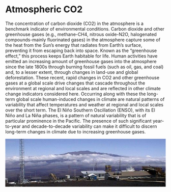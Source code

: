 # Atmospheric CO2

The concentration of carbon dioxide (CO2) in the atmosphere is a benchmark indicator of environmental conditions.  Carbon dioxide and other greenhouse gases (e.g., methane-CH4, nitrous oxide-N2O, halogenated compounds-mainly fluorinated gases) in the atmosphere capture some of the heat from the Sun’s energy that radiates from Earth’s surface, preventing it from escaping back into space. Known as the “greenhouse effect,” this process keeps Earth habitable for life. Human activities have emitted an increasing amount of greenhouse gases into the atmosphere since the late 1800s through burning fossil fuels (such as oil, gas, and coal) and, to a lesser extent, through changes in land-use and global deforestation.  These recent, rapid changes in CO2 and other greenhouse gases at a global scale drive changes that cascade throughout the environment at regional and local scales and are reflected in other climate change indicators considered here.  Occurring along with these the long-term global scale human-induced changes in climate are natural patterns of variability that affect temperatures and weather at regional and local scales over the short term.  The El Niño Southern Oscillation (ENSO), with its El Niño and La Niña phases, is a pattern of natural variability that is of particular prominence in the Pacific.  The presence of such significant year-to-year and decade-to-decade variability can make it difficult to discern long-term changes in climate due to increasing greenhouse gases. 
<br>

![CO2](resources/pictures/co2.jpg)
